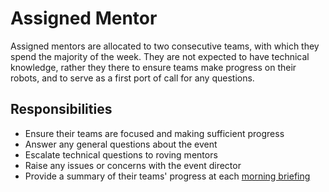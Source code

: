 # Assigned Mentor

Assigned mentors are allocated to two consecutive teams, with which they spend
the majority of the week. They are not expected to have technical knowledge,
rather they there to ensure teams make progress on their robots, and to serve
as a first port of call for any questions.

## Responsibilities

-   Ensure their teams are focused and making sufficient progress
-   Answer any general questions about the event
-   Escalate technical questions to roving mentors
-   Raise any issues or concerns with the event director
-   Provide a summary of their teams' progress at each [morning briefing](../morning-briefings)

